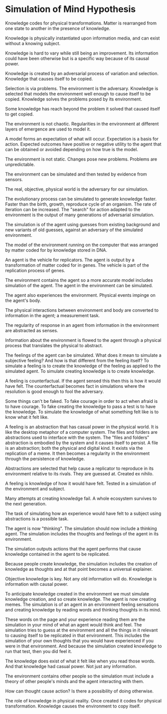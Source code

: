 # Simulation of Mind Hypothesis

Knowledge codes for physical transformations. Matter is rearranged from one state to another in the presence of knowledge. 

Knowledge is physically instantiated upon information media, and can exist without a knowing subject.

Knowledge is hard to vary while still being an improvement. Its information could have been otherwise but is a specific way because of its causal power. 

Knowledge is created by an adversarial process of variation and selection. Knowledge that causes itself to be copied.

Selection is via problems.  The environment is the adversary.  Knowledge is selected that models the environment well enough to cause itself to be copied. Knowledge solves the problems posed by its environment. 

Some knowledge has reach beyond the problem it solved that caused itself to get copied.

The environment is not chaotic. Regularities in the environment at different layers of emergence are used to model it. 

A model forms an expectation of what will occur. Expectation is a basis for action. Expected outcomes have positive or negative utility to the agent that can be obtained or avoided depending on how true is the model.

The environment is not static. Changes pose new problems. Problems are unpredictable.  

The environment can be simulated and then  tested by evidence from sensors. 

The real, objective, physical world is the adversary for our simulation. 

The evolutionary process can be simulated to generate knowledge faster. Faster than the birth, growth, reproduce cycle of an organism. The rate of iteration can be increased. The "search" for action adapted to the environment is the output of many generations of adversarial simulation.

The simulation is of the agent using guesses from existing background and new variants of old guesses, against an adversary of the simulated environment. 

The model of the environment running on the computer that was arranged by matter coded for by knowledge stored in DNA. 

An agent is the vehicle for replicators. The agent is output by a transformation of matter coded for in genes. The vehicle is part of the replication process of genes.

The environment contains the agent so a more accurate model includes simulation of the agent. The agent in the environment can be simulated.

The agent also experiences the environment. Physical events impinge on the agent's body.  

The physical interactions between environment and body are converted to information in the agent; a measurement task.

The regularity of response in an agent from information in the environment are abstracted as senses.

Information about the environment is flowed to the agent through a physical process that translates the physical to abstract. 

The feelings of the agent can be simulated.  What does it mean to simulate a subjective feeling? And how is that different from the feeling itself? To simulate a feeling is to create the knowledge of the feeling as applied to the simulated agent. To simulate creating knowledge is to create knowledge. 

A feeling is counterfactual. If the agent sensed this then this is how it would have felt. The counterfactual becomes fact in simulations where the resolution is good enough to fool the adversary. 

Some things can't be faked. To fake courage in order to act when afraid is to have courage. To fake creating the knowledge to pass a test is to have the knowledge. To simulate the knowledge of what something felt like is to know what it felt like.

A feeling is an abstraction that has casual power in the physical world.  It is like the desktop metaphor of a computer system.  The files and folders are abstractions used to interface with the system. The "files and folders" abstraction is embodied by the system and it causes itself to persist. A file is an abstraction; both the physical and digital kind.  It exists via the replication of a meme. It then becomes a regularity in the environment through the persistence of knowledge. 

Abstractions are selected that help cause a replicator to reproduce in its environment relative to its rivals. They are guessed at. Created ex nihilo.

A feeling is knowledge of how it would have felt. Tested in a simulation of the environment and subject. 

Many attempts at creating knowledge fail. A whole ecosystem survives to the next generation. 

The task of simulating how an experience would have felt to a subject using abstractions is a possible task.

The agent is now "thinking". The simulation should now include a thinking agent. The simulation includes the thoughts and feelings of the agent in its environment.

The simulation outputs actions that the agent performs that cause knowledge contained in the agent to be replicated.

Because people create knowledge, the simulation includes the creation of knowledge as thoughts and at that point becomes a universal explainer.

Objective knowledge is key.  Not any old information will do. Knowledge is information with causal power.

To anticipate knowledge created in the environment we must simulate knowledge creation,  and so create knowledge. The agent is now creating memes. The simulation is of an agent in an environment feeling sensations and creating knowledge by reading words and thinking thoughts in its mind. 

These words on the page and your experience reading them are the simulation in your mind of what an agent would think and feel. The simulation tries to guess at the environment and all the things in it relevant to causing itself to be replicated in that environment. This includes the simulation of your own thoughts that you would have experienced if you were in that environment. And because the simulation created knowledge to run that test, then you did feel it.

The knowledge does exist of what it felt like when you read those words. And that knowledge had casual power. Not just any information. 

The environment contains other people so the simulation must include a theory of other people's minds and the agent interacting with them.

How can thought cause action? Is there a possibility of doing otherwise. 

The role of knowledge in physical reality. Once created it codes for physical transformation. Knowledge causes the environment to copy itself.
